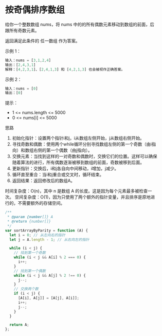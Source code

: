 # 按奇偶排序数组

给你一个整数数组 nums，将 nums 中的的所有偶数元素移动到数组的前面，后跟所有奇数元素。

返回满足此条件的 任一数组 作为答案。

示例 1：

```js
输入：nums = [3,1,2,4]
输出：[2,4,3,1]
解释：[4,2,3,1]、[2,4,1,3] 和 [4,2,1,3] 也会被视作正确答案。
```

示例 2：

```js
输入：nums = [0]
输出：[0]
```

提示：

- 1 <= nums.length <= 5000
- 0 <= nums[i] <= 5000

思路
1. 初始化指针：设置两个指针i和j，i从数组左侧开始，j从数组右侧开始。
2. 寻找奇数和偶数：使用两个while循环分别寻找数组左侧的第一个奇数（由i指向）和数组右侧的第一个偶数（由j指向）。
3. 交换元素：当找到这样的一对奇数和偶数时，交换它们的位置。这样可以确保随着算法的进行，所有偶数逐渐被移到数组的前面，奇数被移到后面。
4. 更新指针：交换后，i和j各自向中间移动，i增加，j减少。
5. 循环直至重合：当i和j重合或交叉时，循环结束。
6. 返回结果：返回修改后的数组A。

时间复杂度：O(n)，其中 n 是数组 A 的长度。这是因为每个元素最多被检查一次。
空间复杂度：O(1)，因为只使用了两个额外的指针变量，并且排序是原地进行的，不需要额外的存储空间。

```js
/**
 * @param {number[]} A
 * @return {number[]}
 */
var sortArrayByParity = function (A) {
  let i = 0; // 从左向右的指针
  let j = A.length - 1; // 从右向左的指针

  while (i < j) {
    // 找到第一个奇数
    while (i < j && A[i] % 2 === 0) {
      i++;
    }
    // 找到第一个偶数
    while (i < j && A[j] % 2 !== 0) {
      j--;
    }
    // 交换两个数
    if (i < j) {
      [A[i], A[j]] = [A[j], A[i]];
      i++;
      j--;
    }
  }

  return A;
};
```

